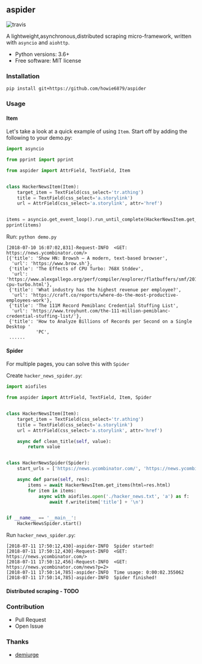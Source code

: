 ## aspider

![travis](https://travis-ci.org/howie6879/aspider.svg?branch=master)

A lightweight,asynchronous,distributed scraping micro-framework, written with `asyncio` and `aiohttp`.

- Python versions: 3.6+
- Free software: MIT license

### Installation

``` shell
pip install git+https://github.com/howie6879/aspider
```

### Usage

#### Item

Let's take a look at a quick example of using `Item`. Start off by adding the following to your demo.py:

``` python
import asyncio

from pprint import pprint

from aspider import AttrField, TextField, Item


class HackerNewsItem(Item):
    target_item = TextField(css_select='tr.athing')
    title = TextField(css_select='a.storylink')
    url = AttrField(css_select='a.storylink', attr='href')


items = asyncio.get_event_loop().run_until_complete(HackerNewsItem.get_items(url="https://news.ycombinator.com/"))
pprint(items)

```

Run: `python demo.py`

``` shell
[2018-07-10 16:07:02,831]-Request-INFO  <GET: https://news.ycombinator.com/>
[{'title': 'Show HN: Browsh – A modern, text-based browser',
  'url': 'https://www.brow.sh'},
 {'title': 'The Effects of CPU Turbo: 768X Stddev',
  'url': 'https://www.alexgallego.org/perf/compiler/explorer/flatbuffers/smf/2018/06/30/effects-cpu-turbo.html'},
 {'title': 'What industry has the highest revenue per employee?',
  'url': 'https://craft.co/reports/where-do-the-most-productive-employees-work'},
 {'title': 'The 111M Record Pemiblanc Credential Stuffing List',
  'url': 'https://www.troyhunt.com/the-111-million-pemiblanc-credential-stuffing-list/'},
 {'title': 'How to Analyze Billions of Records per Second on a Single Desktop '
           'PC',
 ......
```

#### Spider

For multiple pages, you can solve this with `Spider`

Create `hacker_news_spider.py`:

``` python
import aiofiles

from aspider import AttrField, TextField, Item, Spider


class HackerNewsItem(Item):
    target_item = TextField(css_select='tr.athing')
    title = TextField(css_select='a.storylink')
    url = AttrField(css_select='a.storylink', attr='href')

    async def clean_title(self, value):
        return value


class HackerNewsSpider(Spider):
    start_urls = ['https://news.ycombinator.com/', 'https://news.ycombinator.com/news?p=2']

    async def parse(self, res):
        items = await HackerNewsItem.get_items(html=res.html)
        for item in items:
            async with aiofiles.open('./hacker_news.txt', 'a') as f:
                await f.write(item['title'] + '\n')


if __name__ == '__main__':
    HackerNewsSpider.start()
```

Run `hacker_news_spider.py`:

``` shell
[2018-07-11 17:50:12,430]-aspider-INFO  Spider started!
[2018-07-11 17:50:12,430]-Request-INFO  <GET: https://news.ycombinator.com/>
[2018-07-11 17:50:12,456]-Request-INFO  <GET: https://news.ycombinator.com/news?p=2>
[2018-07-11 17:50:14,785]-aspider-INFO  Time usage: 0:00:02.355062
[2018-07-11 17:50:14,785]-aspider-INFO  Spider finished!
```

#### Distributed scraping - TODO

### Contribution

- Pull Request
- Open Issue

### Thanks

- [demiurge](https://github.com/matiasb/demiurge)